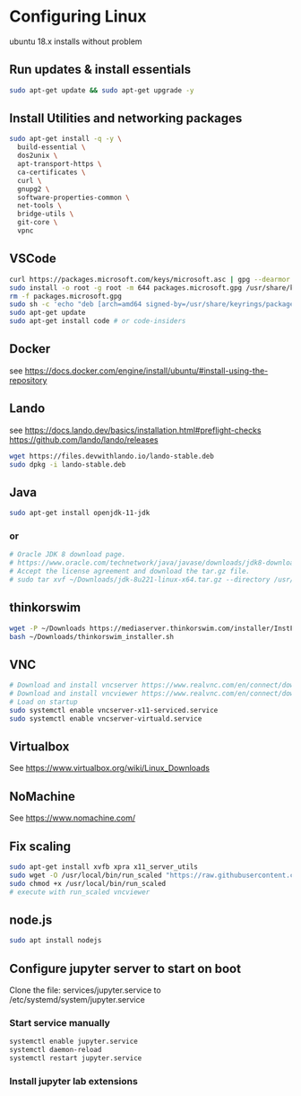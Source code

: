 # Configuring Linux
ubuntu 18.x installs without problem

## Run updates & install essentials  
```bash
sudo apt-get update && sudo apt-get upgrade -y
```
## Install Utilities and networking packages
```bash
sudo apt-get install -q -y \
  build-essential \
  dos2unix \
  apt-transport-https \
  ca-certificates \
  curl \
  gnupg2 \
  software-properties-common \
  net-tools \
  bridge-utils \
  git-core \
  vpnc
```

## VSCode
```bash
curl https://packages.microsoft.com/keys/microsoft.asc | gpg --dearmor > packages.microsoft.gpg
sudo install -o root -g root -m 644 packages.microsoft.gpg /usr/share/keyrings/
rm -f packages.microsoft.gpg
sudo sh -c 'echo "deb [arch=amd64 signed-by=/usr/share/keyrings/packages.microsoft.gpg] https://packages.microsoft.com/repos/vscode stable main" > /etc/apt/sources.list.d/vscode.list'
sudo apt-get update
sudo apt-get install code # or code-insiders
```
## Docker
see https://docs.docker.com/engine/install/ubuntu/#install-using-the-repository

## Lando
see https://docs.lando.dev/basics/installation.html#preflight-checks
https://github.com/lando/lando/releases
```bash
wget https://files.devwithlando.io/lando-stable.deb
sudo dpkg -i lando-stable.deb
```

## Java

```bash
sudo apt-get install openjdk-11-jdk
```
### or
```bash
# Oracle JDK 8 download page. 
# https://www.oracle.com/technetwork/java/javase/downloads/jdk8-downloads-2133151.html
# Accept the license agreement and download the tar.gz file.
# sudo tar xvf ~/Downloads/jdk-8u221-linux-x64.tar.gz --directory /usr/lib/jvm/
```

## thinkorswim
```bash
wget -P ~/Downloads https://mediaserver.thinkorswim.com/installer/InstFiles/thinkorswim_installer.sh
bash ~/Downloads/thinkorswim_installer.sh
```

## VNC
```bash
# Download and install vncserver https://www.realvnc.com/en/connect/download/vnc/
# Download and install vncviewer https://www.realvnc.com/en/connect/download/viewer/
# Load on startup
sudo systemctl enable vncserver-x11-serviced.service
sudo systemctl enable vncserver-virtuald.service
```

## Virtualbox
See https://www.virtualbox.org/wiki/Linux_Downloads

## NoMachine
See https://www.nomachine.com/

## Fix scaling
```bash
sudo apt-get install xvfb xpra x11_server_utils
sudo wget -O /usr/local/bin/run_scaled "https://raw.githubusercontent.com/kaueraal/run_scaled/master/run_scaled"
sudo chmod +x /usr/local/bin/run_scaled
# execute with run_scaled vncviewer
```

## node.js
```bash
sudo apt install nodejs
```

## Configure jupyter server to start on boot
Clone the file: services/jupyter.service to /etc/systemd/system/jupyter.service

### Start service manually
```bash
systemctl enable jupyter.service
systemctl daemon-reload
systemctl restart jupyter.service
```

### Install jupyter lab extensions

```bash

```
